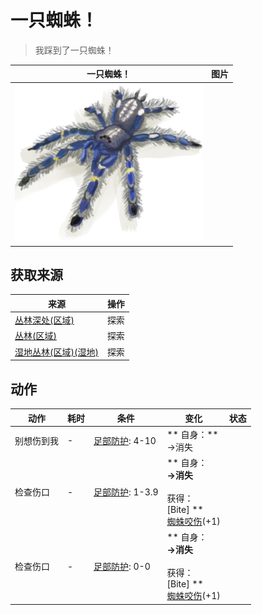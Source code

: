 # 一只蜘蛛！  
> 我踩到了一只蜘蛛！  
  
  一只蜘蛛！  |   图片   
 ----  |  ----:   
   |  <img decoding="async" src="Sprite/Spider.png" href="a.md" style="max-width:300px;max-height:300px;">   
  
## 获取来源  
来源  |  操作  
----  |  ----  
[丛林深处(区域)](DeepJungle.md)  |  探索  
[丛林(区域)](Jungle.md)  |  探索  
[湿地丛林(区域)(湿地)](Wetlands.md)  |  探索  
## 动作  
动作  |  耗时  |  条件  |  变化  |  状态  
----  |  ----  |  ----  |  ----  |  ----  
别想伤到我<br>  |  -  |  [足部防护](FootProtection.md): 4-10  |  ** 自身：**<br>→消失  |    
检查伤口<br>  |  -  |  [足部防护](FootProtection.md): 1-3.9  |  ** 自身：**<br>→消失<br><br>** 获得： **<br>** [Bite] **<br>  [蜘蛛咬伤](W_SpiderBite.md)(+1)<br>  |    
检查伤口<br>  |  -  |  [足部防护](FootProtection.md): 0-0  |  ** 自身：**<br>→消失<br><br>** 获得： **<br>** [Bite] **<br>  [蜘蛛咬伤](W_SpiderBite.md)(+1)<br>  |    


<script>document.title="一只蜘蛛！ - 卡牌生存百科 Card Survival Wiki";</script>